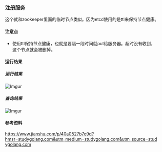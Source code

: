 ### 注册服务
这个就和zookeeper里面的临时节点类似。因为etcd使用的是ttl来保持节点健康。

#### 注意点
 - 使用ttl保持节点健康，也就是要隔一段时间就put给服务器。超时没有收到，这个节点就会被删掉。

#### 运行结果
##### 运行结果
![Imgur](https://i.imgur.com/9nhVcVB.png)

##### 查询结果
![Imgur](https://i.imgur.com/fNDjB6U.png)

#### 参考资料
https://www.jianshu.com/p/40a0527b7e9d?hmsr=studygolang.com&utm_medium=studygolang.com&utm_source=studygolang.com